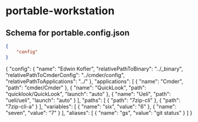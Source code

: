 # portable-workstation
## Schema for portable.config.json

```json
{
    "config"
}
```

{
  "config": {
    "name": "Edwin Kofler",
    "relativePathToBinary": "../_binary",
    "relativePathToCmderConfig": "../cmder/config",
    "relativePathToApplications": "../"
  },
  "applications": [
    {
      "name": "Cmder",
      "path": "cmder/Cmder"
    },
    {
      "name": "QuickLook",
      "path": "quicklook/QuickLook",
      "launch": "auto"
    },
    {
      "name": "Ueli",
      "path": "ueli/ueli",
      "launch": "auto"
    }
  ],
  "paths": [
    {
      "path": "7zip-cli"
    },
    {
      "path": "7zip-cli-a"
    }
  ],
  "variables": [
    {
      "name": "six",
      "value": "6"
    },
    {
      "name": "seven",
      "value": "7"
    }
  ],
  "aliases": [
    {
      "name": "gs",
      "value": "git status"
    }
  ]
}